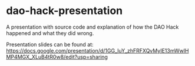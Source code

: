# dao-hack-presentation
A presentation with source code and explanation of how the DAO Hack happened and what they did wrong.

Presentation slides can be found at: 
https://docs.google.com/presentation/d/1GG_luY_zhFRFXQvMyIE13mWwlHMP4MGX_XLuB4tR0w8/edit?usp=sharing
